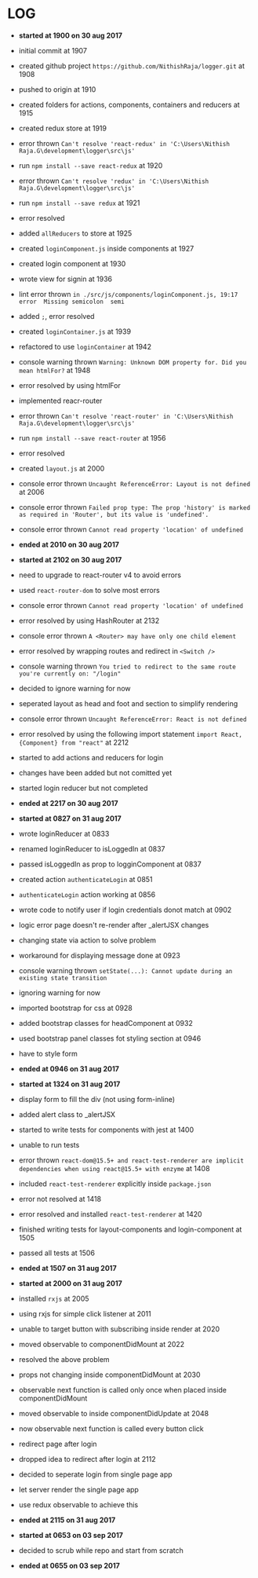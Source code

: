 # LOG

* **started at 1900 on 30 aug 2017**
* initial commit at 1907
* created github project `https://github.com/NithishRaja/logger.git` at 1908
* pushed to origin at 1910
* created folders for actions, components, containers and reducers at 1915
* created redux store at 1919
* error thrown `Can't resolve 'react-redux' in 'C:\Users\Nithish Raja.G\development\logger\src\js'`
* run `npm install --save react-redux` at 1920
* error thrown `Can't resolve 'redux' in 'C:\Users\Nithish Raja.G\development\logger\src\js'`
* run `npm install --save redux` at 1921
* error resolved
* added `allReducers` to store at 1925
* created `loginComponent.js` inside components at 1927
* created login component at 1930
* wrote view for signin at 1936
* lint error thrown `in ./src/js/components/loginComponent.js, 19:17  error  Missing semicolon  semi`
* added `;`, error resolved
* created `loginContainer.js` at 1939
* refactored to use `loginContainer` at 1942
* console warning thrown `Warning: Unknown DOM property for. Did you mean htmlFor?` at 1948
* error resolved by using htmlFor
* implemented reacr-router
* error thrown `Can't resolve 'react-router' in 'C:\Users\Nithish Raja.G\development\logger\src\js'`
* run `npm install --save react-router` at 1956
* error resolved
* created `layout.js` at 2000
* console error thrown `Uncaught ReferenceError: Layout is not defined` at 2006
* console error thrown `Failed prop type: The prop 'history' is marked as required in 'Router', but its value is 'undefined'.`
* console error thrown `Cannot read property 'location' of undefined`
* **ended at 2010 on 30 aug 2017**

* **started at 2102 on 30 aug 2017**
* need to upgrade to react-router v4 to avoid errors
* used `react-router-dom` to solve most errors
* console error thrown `Cannot read property 'location' of undefined`
* error resolved by using HashRouter at 2132
* console error thrown `A <Router> may have only one child element`
* error resolved by wrapping routes and redirect in `<Switch />`
* console warning thrown `You tried to redirect to the same route you're currently on: "/login"`
* decided to ignore warning for now
* seperated layout as head and foot and section to simplify rendering
* console error thrown `Uncaught ReferenceError: React is not defined`
* error resolved by using the following import statement `import React, {Component} from "react"` at 2212
* started to add actions and reducers for login
* changes have been added but not comitted yet
* started login reducer but not completed
* **ended at 2217 on 30 aug 2017**

* **started at 0827 on 31 aug 2017**
* wrote loginReducer at 0833
* renamed loginReducer to isLoggedIn at 0837
* passed isLoggedIn as prop to logginComponent at 0837
* created action `authenticateLogin` at 0851
* `authenticateLogin` action working at 0856
* wrote code to notify user if login credentials donot match at 0902
* logic error page doesn't re-render after \_alertJSX changes
* changing state via action to solve problem
* workaround for displaying message done at 0923
* console warning thrown `setState(...): Cannot update during an existing state transition`
* ignoring warning for now
* imported bootstrap for css at 0928
* added bootstrap classes for headComponent at 0932
* used bootstrap panel classes fot styling section at 0946
* have to style form
* **ended at 0946 on 31 aug 2017**

* **started at 1324 on 31 aug 2017**
* display form to fill the div (not using form-inline)
* added alert class to \_alertJSX
* started to write tests for components with jest at 1400
* unable to run tests
* error thrown `react-dom@15.5+ and react-test-renderer are implicit dependencies when using react@15.5+ with enzyme` at 1408
* included `react-test-renderer` explicitly inside `package.json`
* error not resolved at 1418
* error resolved and installed `react-test-renderer` at 1420
* finished writing tests for layout-components and login-component at 1505
* passed all tests at 1506
* **ended at 1507 on 31 aug 2017**

* **started at 2000 on 31 aug 2017**
* installed `rxjs` at 2005
* using rxjs for simple click listener at 2011
* unable to target button with subscribing inside render at 2020
* moved observable to componentDidMount at 2022
* resolved the above problem
* props not changing inside componentDidMount at 2030
* observable next function is called only once when placed inside componentDidMount
* moved observable to inside componentDidUpdate at 2048
* now observable next function is called every button click
* redirect page after login
* dropped idea to redirect after login at 2112
* decided to seperate login from single page app
* let server render the single page app
* use redux observable to achieve this
* **ended at 2115 on 31 aug 2017**

* **started at 0653 on 03 sep 2017**
* decided to scrub while repo and start from scratch
* **ended at 0655 on 03 sep 2017**
